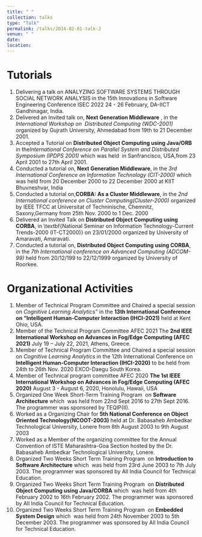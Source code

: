 ```yaml
---
title: " "
collection: talks
type: "Talk"
permalink: /talks/2014-02-01-talk-2
venue: " "
date: 
location:  
---
```


 


# Tutorials
1. Delivering a talk on ANALYZING SOFTWARE SYSTEMS THROUGH SOCIAL NETWORK ANALYSIS in the 15th Innovations in Software Engineering Conference ISEC 2022 24 - 26 February, DA-IICT Gandhinagar, India.
2. Delivered an Invited talk on, **Next Generation Middleware** , in the *International Workshop on  Distributed Computing (WDC-2001)* organized by Gujrath University, Ahmedabad from 19th to 21 December 2001. 
3. Accepted a Tutorial on **Distributed Object Computing using Java/ORB** in the*International Conference on Parallel System and Distributed Symposium (IPDPS 2001)* which was held  in Sanfrancisco, USA,from 23 April 2001 to 27th April 2001.
4. Conducted a tutorial on, **Next Generation Middleware**, in the *3rd International Conference on Information Technology (CIT-2000)* which was held from 20 December 2000 to 22 December 2000 at KIIT Bhuvneshvar, India
5. Conducted a tutorial on,**CORBA: As a Cluster Middleware**, in the *2nd International conference on Cluster Computing(Cluster-2000)* organized by  IEEE TFCC at Universitat of Techninische, Chemnitz, Saxony,Germany from 25th Nov. 2000 to 1 Dec. 2000 
6. Delivered an Invited Talk on **Distributed Object Computing using CORBA**, in \textbf{National Seminar on Information Technology-Current Trends-2000 (IT-CT2000)} on 23/01/2000 organized by University of Amaravati, Amaravati. 
7. Conducted a tutorial on, **Distributed Object Computing using CORBA**, in the *7th International conference on Advanced Computing (ADCOM-99)* held from 20/12/199 to 22/12/1999 organized by University of Roorkee.
 


# Organizational Activities  
 
1.  Member of Technical Program Committee and Chaired a special session on *Cognitive Learning Analytics”* in the **13th International Conference on “Intelligent Human-Computer Interaction (IHCI-2021)**  held at Kent Ohio, USA.
2.  Member of the Technical Program Committee AFEC 2021 The **2nd IEEE International Workshop on Advances in Fog/Edge Computing (AFEC 2021)** July 19 – July 22, 2021, Athens, Greece.
3.  Member of Technical Program Committee and Chaired a special session on *Cognitive Learning Analytics* in the 12th International Conference on **Intelligent Human-Computer Interaction (IHCI-2020)** to be held from 24th to 26th Nov. 2020 EXCO-Daegu South Korea.
4.  Member of Technical program committee  AFEC 2020 **The 1st IEEE International Workshop on Advances in Fog/Edge Computing (AFEC 2020)** August 3 - August 6, 2020, Honolulu, Hawaii, USA
5.  Organized One Week Short-Term Training Program  on **Software Architecture** which  was held from 22nd Sept 2016 to 27th Sept 2016. The programmer was sponsored by TEQIP(II). 
6.  Worked as a  Organizing Chair for **5th National Conference on Object Oriented Technology(NCOOT-2003)** held at Dr. Babasaheb Ambedkar Technological University, Lonere from 8th August 2003 to 9th August 2003 
7.  Worked as a Member of the organizing committee for the Annual Convention of ISTE Maharashtra-Goa Section hosted by the Dr. Babasaheb Ambedkar Technological University, Lonere.
8.  Organized Two Weeks Short Term Training Program  on **Introduction to Software Architecture**  which  was held from 23rd June 2003 to 7th July 2003. The programmer was sponsored by All India Council for Technical Education. 
9.  Organized Two Weeks Short Term Training Program  on  **Distributed Object Computing using Java/CORBA** which  was held from 4th February 2002 to 16th February 2002. The programmer was sponsored by All India Council for Technical Education. 
10.  Organized Two Weeks Short Term Training Program  on **Embedded System Design** which  was held from 24th November 2003 to 5th December 2003. The 
programmer was sponsored by All India Council for Technical Education.
